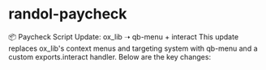 # randol-paycheck
📦 Paycheck Script Update: ox_lib ➝ qb-menu + interact This update replaces ox_lib's context menus and targeting system with qb-menu and a custom exports.interact handler. Below are the key changes:
